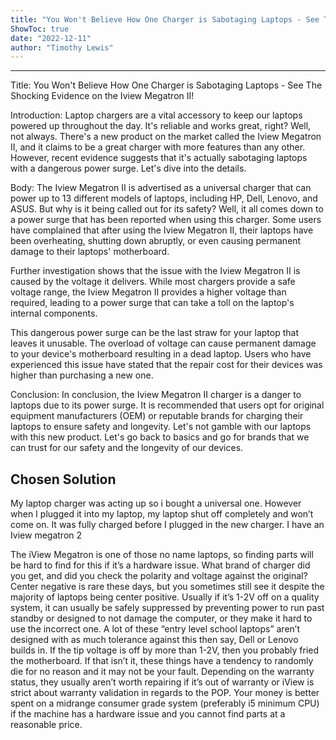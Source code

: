 ```yaml
---
title: "You Won't Believe How One Charger is Sabotaging Laptops - See The Shocking Evidence on the Iview Megatron II!"
ShowToc: true 
date: "2022-12-11"
author: "Timothy Lewis"
---
```

*****
Title: You Won't Believe How One Charger is Sabotaging Laptops - See The Shocking Evidence on the Iview Megatron II!

Introduction:
Laptop chargers are a vital accessory to keep our laptops powered up throughout the day. It's reliable and works great, right? Well, not always. There's a new product on the market called the Iview Megatron II, and it claims to be a great charger with more features than any other. However, recent evidence suggests that it's actually sabotaging laptops with a dangerous power surge. Let's dive into the details.

Body:
The Iview Megatron II is advertised as a universal charger that can power up to 13 different models of laptops, including HP, Dell, Lenovo, and ASUS. But why is it being called out for its safety? Well, it all comes down to a power surge that has been reported when using this charger. Some users have complained that after using the Iview Megatron II, their laptops have been overheating, shutting down abruptly, or even causing permanent damage to their laptops' motherboard.

Further investigation shows that the issue with the Iview Megatron II is caused by the voltage it delivers. While most chargers provide a safe voltage range, the Iview Megatron II provides a higher voltage than required, leading to a power surge that can take a toll on the laptop's internal components.

This dangerous power surge can be the last straw for your laptop that leaves it unusable. The overload of voltage can cause permanent damage to your device's motherboard resulting in a dead laptop. Users who have experienced this issue have stated that the repair cost for their devices was higher than purchasing a new one.

Conclusion:
In conclusion, the Iview Megatron II charger is a danger to laptops due to its power surge. It is recommended that users opt for original equipment manufacturers (OEM) or reputable brands for charging their laptops to ensure safety and longevity. Let's not gamble with our laptops with this new product. Let's go back to basics and go for brands that we can trust for our safety and the longevity of our devices.


## Chosen Solution
 My laptop charger was acting up so i bought a universal one. However when I plugged it into my laptop, my laptop shut off completely and won’t come on. It was fully charged before I plugged in the new charger. I have an Iview megatron 2

 The iView Megatron is one of those no name laptops, so finding parts will be hard to find for this if it’s a hardware issue.
What brand of charger did you get, and did you check the polarity and voltage against the original? Center negative is rare these days, but you sometimes still see it despite the majority of laptops being center positive. Usually if it’s 1-2V off on a quality system, it can usually be safely suppressed by preventing power to run past standby or designed to not damage the computer, or they make it hard to use the incorrect one. A lot of these “entry level school laptops” aren’t designed with as much tolerance against this then say, Dell or Lenovo builds in. If the tip voltage is off by more than 1-2V, then you probably fried the motherboard.
If that isn’t it, these things have a tendency to randomly die for no reason and it may not be your fault. Depending on the warranty status, they usually aren’t worth repairing if it’s out of warranty or iView is strict about warranty validation in regards to the POP. Your money is better spent on a midrange consumer grade system (preferably i5 minimum CPU) if the machine has a hardware issue and you cannot find parts at a reasonable price.




